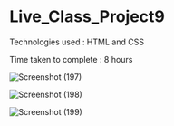 # Live_Class_Project9

Technologies used : HTML and CSS

Time taken to complete : 8 hours

![Screenshot (197)](https://user-images.githubusercontent.com/82273693/189124778-467ddb94-e1a0-463d-beb6-b534c362624d.png)

![Screenshot (198)](https://user-images.githubusercontent.com/82273693/189124820-dceb1390-7d27-4b14-b2e6-2deb231ad617.png)

![Screenshot (199)](https://user-images.githubusercontent.com/82273693/189124845-81cc25ed-49d6-4250-97f7-77d9f4463636.png)



